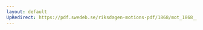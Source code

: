 ```yaml
---
layout: default
UpRedirect: https://pdf.swedeb.se/riksdagen-motions-pdf/1868/mot_1868__ak__00139.pdf
---
```

